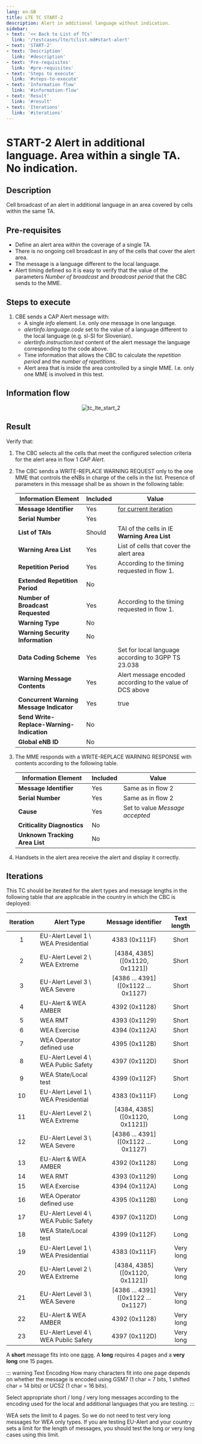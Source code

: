```yaml
---
lang: en-GB
title: LTE TC START-2
description: Alert in additional language without indication.
sidebar:
- text: '<< Back to List of TCs'
  link: '/testcases/lte/tclist.md#start-alert'
- text: 'START-2'
- text: 'Description'
  link: '#description'
- text: 'Pre-requisites'
  link: '#pre-requisites'
- text: 'Steps to execute'
  link: '#steps-to-execute'
- text: 'Information flow'
  link: '#information-flow'
- text: 'Result'
  link: '#result'
- text: 'Iterations'
  link: '#iterations'
---
```


# **START-2** Alert in additional language. Area within a single TA. No indication.

## Description

Cell broadcast of an alert in additional language in an area covered by cells 
within the same TA.

## Pre-requisites

* Define an alert area within the coverage of a single TA.
* There is no ongoing cell broadcast in any of the cells that cover the alert area.
* The message is a language different to the local language.
* Alert timing defined so it is easy to verify that the value of the parameters
  *Number of broadcast* and *broadcast period* that the CBC sends to the MME. 

## Steps to execute

1. CBE sends a CAP Alert message with:
   - A single *info* element. I.e. only one message in one language.
   - *alertinfo.language.code* set to the value of a language different to the
     local language (e.g. sl-SI for Slovenian).
   - *alertinfo.instruction.text* content of the alert message the language 
     corresponding to the code above.
   - Time information that allows the CBC to calculate the *repetition period*
     and the *number of repetitions*.
   - Alert area that is inside the area controlled by a single MME. I.e.
     only one MME is involved in this test.

## Information flow

<div style="text-align: center;">

![tc_lte_start_2](/assets/img/flows/lte/start/tc_lte_start_2.svg)

</div>

## Result

Verify that:

1. The CBC selects all the cells that meet the configured selection criteria 
   for the alert area in flow 1 *CAP Alert*.
2. The CBC sends a WRITE-REPLACE WARNING REQUEST only to the one MME 
   that controls the eNBs in charge of the cells in the list. Presence of 
   parameters in this message shall be as shown in the following table:

   | Information Element | Included | Value |
   | ------------------- | -------- | ----- |
   | **Message Identifier** | Yes | [for current iteration](/testcases/lte/start/tc2/#iterations) |
   | **Serial Number** | Yes | |
   | **List of TAIs** | Should | TAI of the cells in IE **Warning Area List** |
   | **Warning Area List** | Yes | List of cells that cover the alert area |
   | **Repetition Period** | Yes | According to the timing requested in flow 1. |
   | **Extended Repetition Period** | No | |
   | **Number of Broadcast Requested** | Yes | According to the timing requested in flow 1. |
   | **Warning Type** | No | |
   | **Warning Security Information** | No | |
   | **Data Coding Scheme** | Yes | Set for local language according to 3GPP TS 23.038 |
   | **Warning Message Contents** | Yes | Alert message encoded according to the value of DCS above |
   | **Concurrent Warning Message Indicator** | Yes | true |
   | **Send Write-Replace-Warning-Indication** | No |
   | **Global eNB ID** | No |

3. The MME responds with a WRITE-REPLACE WARNING RESPONSE with contents 
   according to the following table.

   | Information Element | Included | Value |
   | ------------------- | -------- | ----- |
   | **Message Identifier** | Yes | Same as in flow 2 |
   | **Serial Number** | Yes | Same as in flow 2 |
   | **Cause** | Yes | Set to value *Message accepted* |
   | **Criticality Diagnostics** | No | |
   | **Unknown Tracking Area List** | No | |

4. Handsets in the alert area receive the alert and display it correctly.

## Iterations

This TC should be iterated for the alert types and message lengths in the 
following table that are applicable in the country in which the CBC is 
deployed:

| Iteration | Alert Type | Message identifier | Text length |
|:---:|------------|:------------------:|:---:|
| 1 | EU-Alert Level 1 \ WEA Presidential | 4383 (0x111F) | Short |
| 2 | EU-Alert Level 2 \ WEA Extreme | [4384, 4385] ([0x1120, 0x1121]) | Short |
| 3 | EU-Alert Level 3 \ WEA Severe | [4386 ... 4391] ([0x1122 ... 0x1127) | Short |
| 4 | EU-Alert & WEA AMBER | 4392 (0x1128) | Short |
| 5 | WEA RMT | 4393 (0x1129) | Short |
| 6 | WEA Exercise | 4394 (0x112A) | Short |
| 7 | WEA Operator defined use | 4395 (0x112B) | Short |
| 8 | EU-Alert Level 4 \ WEA Public Safety | 4397 (0x112D) | Short |
| 9 | WEA State/Local test | 4399 (0x112F) | Short |
| 10 | EU-Alert Level 1 \ WEA Presidential | 4383 (0x111F) | Long |
| 11 | EU-Alert Level 2 \ WEA Extreme | [4384, 4385] ([0x1120, 0x1121]) | Long |
| 12 | EU-Alert Level 3 \ WEA Severe | [4386 ... 4391] ([0x1122 ... 0x1127) | Long |
| 13 | EU-Alert & WEA AMBER | 4392 (0x1128) | Long |
| 14 | WEA RMT | 4393 (0x1129) | Long |
| 15 | WEA Exercise | 4394 (0x112A) | Long |
| 16 | WEA Operator defined use | 4395 (0x112B) | Long |
| 17 | EU-Alert Level 4 \ WEA Public Safety | 4397 (0x112D) | Long |
| 18 | WEA State/Local test | 4399 (0x112F) | Long |
| 19 | EU-Alert Level 1 \ WEA Presidential | 4383 (0x111F) | Very long |
| 20 | EU-Alert Level 2 \ WEA Extreme | [4384, 4385] ([0x1120, 0x1121]) | Very long |
| 21 | EU-Alert Level 3 \ WEA Severe | [4386 ... 4391] ([0x1122 ... 0x1127) | Very long |
| 22 | EU-Alert & WEA AMBER | 4392 (0x1128) | Very long |
| 23 | EU-Alert Level 4 \ WEA Public Safety | 4397 (0x112D) | Very long |

A **short** message fits into one [page](/introduction.html#cell-broadcast-message). 
A **long** requires 4 pages and a **very long** one 15 pages.

::: warning Text Encoding
How many characters fit into one page depends on whether the message is 
encoded using GSM7 (1 char = 7 bits, 1 shifted char = 14 bits) or UCS2 (1 char
= 16 bits).

Select appropriate short / long / very long messages according to 
the encoding used for the local and additional languages that you are testing.
:::

WEA sets the limit to 4 pages. So we do not need to test very long messages for
WEA only types. If you are testing EU-Alert and your country sets a limit for 
the length of messages, you should test the long or very long cases using this
limit.
